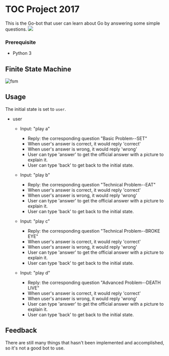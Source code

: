 # TOC Project 2017
This is the Go-bot that user can learn about Go by answering some simple questions.
![](https://i.imgur.com/3MNJuxQ.jpg)
### Prerequisite
* Python 3

## Finite State Machine
![fsm](https://i.imgur.com/EMX4xif.png)

## Usage
The initial state is set to `user`.

* user
	* Input: "play a"
		* Reply: the corresponding question "Basic Problem--SET"
		* When user's answer is correct, it would reply 'correct'
		* When user's answer is wrong, it would reply 'wrong'
		* User can type 'answer' to get the official answer with a picture to explain it.
		* User can type 'back' to get back to the initial state.

	* Input: "play b"
		* Reply: the corresponding question "Technical Problem--EAT"
		* When user's answer is correct, it would reply 'correct'
		* When user's answer is wrong, it would reply 'wrong'
		* User can type 'answer' to get the official answer with a picture to explain it.
		* User can type 'back' to get back to the initial state.
	
	* Input: "play c"
		* Reply: the corresponding question "Technical Problem--BROKE EYE"
		* When user's answer is correct, it would reply 'correct'
		* When user's answer is wrong, it would reply 'wrong'
		* User can type 'answer' to get the official answer with a picture to explain it.
		* User can type 'back' to get back to the initial state.
		
	* Input: "play d"
		* Reply: the corresponding question "Advanced Problem--DEATH LIVE"
		* When user's answer is correct, it would reply 'correct'
		* When user's answer is wrong, it would reply 'wrong'
		* User can type 'answer' to get the official answer with a picture to explain it.
		* User can type 'back' to get back to the initial state.
## Feedback
There are still many things that hasn't been implemented and accomplished, so it's not a good bot to use.
